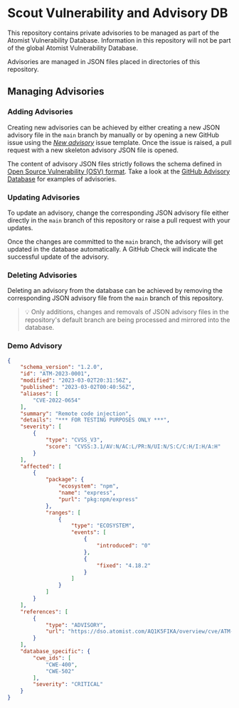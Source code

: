 # Scout Vulnerability and Advisory DB

This repository contains private advisories to be managed as part of the Atomist
Vulnerability Database. Information in this repository will not be part of the
global Atomist Vulnerability Database.

Advisories are managed in JSON files placed in directories of this repository.

## Managing Advisories

### Adding Advisories

Creating new advisories can be achieved by either creating a new JSON advisory
file in the `main` branch by manually or by opening a new GitHub issue
using the [_New advisory_](ADVISORY_TEMPLATE.json) issue template. Once the issue is raised, 
a pull request with a new skeleton advisory JSON file is opened.

The content of advisory JSON files strictly follows the schema defined in
[Open Source Vulnerability (OSV) format](https://ossf.github.io/osv-schema/).
Take a look at the
[GitHub Advisory Database](https://github.com/github/advisory-database/tree/main/advisories/github-reviewed)
for examples of advisories.

### Updating Advisories

To update an advisory, change the corresponding JSON advisory file either
directly in the `main` branch of this repository or raise a pull request
with your updates.

Once the changes are committed to the `main` branch, the advisory will get
updated in the database automatically. A GitHub Check will indicate the
successful update of the advisory.

### Deleting Advisories

Deleting an advisory from the database can be achieved by removing the
corresponding JSON advisory file from the `main` branch of this
repository.

> 💡 Only additions, changes and removals of JSON advisory files in the
> repository's default branch are being processed and mirrored into the
> database.


### Demo Advisory

```json
{
    "schema_version": "1.2.0",
    "id": "ATM-2023-0001",
    "modified": "2023-03-02T20:31:56Z",
    "published": "2023-03-02T00:40:56Z",
    "aliases": [
        "CVE-2022-0654"
    ],
    "summary": "Remote code injection",
    "details": "*** FOR TESTING PURPOSES ONLY ***",
    "severity": [
        {
            "type": "CVSS_V3",
            "score": "CVSS:3.1/AV:N/AC:L/PR:N/UI:N/S:C/C:H/I:H/A:H"
        }
    ],
    "affected": [
        {
            "package": {
                "ecosystem": "npm",
                "name": "express",
                "purl": "pkg:npm/express"
            },
            "ranges": [
                {
                    "type": "ECOSYSTEM",
                    "events": [
                        {
                            "introduced": "0"
                        },
                        {
                            "fixed": "4.18.2"
                        }
                    ]
                }
            ]
        }
    ],
    "references": [
        {
            "type": "ADVISORY",
            "url": "https://dso.atomist.com/AQ1K5FIKA/overview/cve/ATM-2022-0001"
        }
    ],
    "database_specific": {
        "cwe_ids": [
            "CWE-400",
            "CWE-502"
        ],
        "severity": "CRITICAL"
    }
}
```
